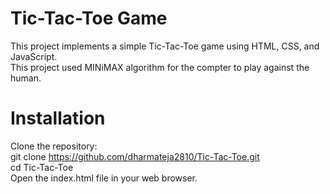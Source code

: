 # Tic-Tac-Toe Game
  This project implements a simple Tic-Tac-Toe game using HTML, CSS, and JavaScript.  
  This project used MINiMAX algorithm for the compter to play against the human. 

# Installation
  Clone the repository:  
  git clone https://github.com/dharmateja2810/Tic-Tac-Toe.git  
  cd Tic-Tac-Toe  
  Open the index.html file in your web browser.  
